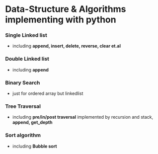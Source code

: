 # Data-Structure & Algorithms implementing with python

### Single Linked list
 - including **append, insert, delete, reverse, clear et.al**
### Double Linked list
 - including **append**
### Binary Search   
 - just for ordered array but linkedlist
### Tree Traversal
 - including **pre/in/post traversal** implemented by recursion and stack, **append, get_depth**
### Sort algorithm
 - including **Bubble sort** 
